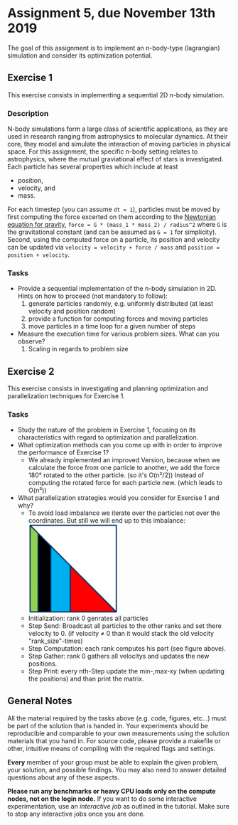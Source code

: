 # Assignment 5, due November 13th 2019

The goal of this assignment is to implement an n-body-type (lagrangian) simulation and consider its optimization potential.

## Exercise 1

This exercise consists in implementing a sequential 2D n-body simulation.

### Description

N-body simulations form a large class of scientific applications, as they are used in research ranging from astrophysics to molecular dynamics. At their core, they model and simulate the interaction of moving particles in physical space. For this assignment, the specific n-body setting relates to astrophysics, where the mutual graviational effect of stars is investigated. Each particle has several properties which include at least
- position,
- velocity, and
- mass.

For each timestep (you can assume `dt = 1`), particles must be moved by first computing the force excerted on them according to the [Newtonian equation for gravity](https://en.wikipedia.org/wiki/Newton%27s_law_of_universal_gravitation), `force = G * (mass_1 * mass_2) / radius^2` where `G` is the gravitational constant (and can be assumed as `G = 1` for simplicity). Second, using the computed force on a particle, its position and velocity can be updated via `velocity = velocity + force / mass` and `position = position + velocity`.

### Tasks

- Provide a sequential implementation of the n-body simulation in 2D. Hints on how to proceed (not mandatory to follow):
	1. generate particles randomly, e.g. uniformly distributed (at least velocity and position random)
	2. provide a function for computing forces and moving particles
	3. move particles in a time loop for a given number of steps
- Measure the execution time for various problem sizes. What can you observe?
	1. Scaling in regards to problem size

## Exercise 2

This exercise consists in investigating and planning optimization and parallelization techniques for Exercise 1.

### Tasks

- Study the nature of the problem in Exercise 1, focusing on its characteristics with regard to optimization and parallelization.
- What optimization methods can you come up with in order to improve the performance of Exercise 1?
	- We already implemented an improved Version, because when we calculate the force from one particle to another, we add the force 180° rotated to the other particle. (so it's O(n²/2))
	Instead of computing the rotated force for each particle new. (which leads to O(n²))
- What parallelization strategies would you consider for Exercise 1 and why?
	- To avoid load imbalance we iterate over the particles not over the coordinates.
	But still we will end up to this imbalance:
	<a href="../../lecture/05_domain_decomposition.pdf#page=37"><img src="./2D-load_imbalance_domainspecific_knowledge.png" width="200"></a>
	<!-- use html-snippet to resize the image -->
	- Initialization: rank 0 genrates all particles
	- Step Send: Broadcast all particles to the other ranks and set there velocity to 0.
	(if velocity ≠ 0 than it would stack the old velocity "rank_size"-times)
	- Step Computation: each rank computes his part (see figure above).
	- Step Gather: rank 0 gathers all velocitys and updates the new positions.
	- Step Print: every nth-Step update the min-,max-xy (when updating the positions) and than print the matrix. 

## General Notes

All the material required by the tasks above (e.g. code, figures, etc...) must be part of the solution that is handed in. Your experiments should be reproducible and comparable to your own measurements using the solution materials that you hand in. For source code, please provide a makefile or other, intuitive means of compiling with the required flags and settings.

**Every** member of your group must be able to explain the given problem, your solution, and possible findings. You may also need to answer detailed questions about any of these aspects.

**Please run any benchmarks or heavy CPU loads only on the compute nodes, not on the login node.**
If you want to do some interactive experimentation, use an *interactive job* as outlined in the tutorial. Make sure to stop any interactive jobs once you are done.
